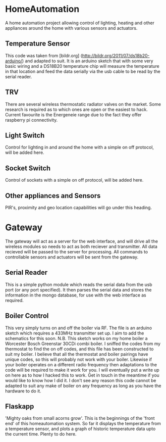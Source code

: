 # HomeAutomation
A home automation project allowing control of lighting, heating and other appliances around the home with various sensors and actuators.

## Temperature Sensor
This code was taken from [bildr.org] (http://bildr.org/2011/07/ds18b20-arduino/) and adapted to suit. It is an arduino sketch that with some very basic wiring and a DS18B20 temperature chip will measure the temperature in that location and feed the data serially via the usb cable to be read by the serial reader.

## TRV
There are several wireless thermostatic radiator valves on the market. Some research is required as to which ones are open or the easiest to hack. Current favourite is the Energeneie range due to the fact they offer raspberry pi connectivity.

## Light Switch

Control for lighting in and around the home with a simple on off protocol, will be added here.

## Socket Switch

Control of sockets with a simple on off protocol, will be added here.

## Other appliances and Sensors

PIR's, proximity and geo location capabilities will go under this heading.

# Gateway

The gateway will act as a server for the web interface, and will drive all the wireless modules so needs to act as both reciever and transmitter. All data recieved will be passed to the server for processing. All commands to controllable sensors and actuators will be sent from the gateway.

## Serial Reader
This is a simple python module which reads the serial data from the usb port (or any port specified). It then parses the serial data and stores the information in the mongo database, for use with the web interface as required.

## Boiler Control
This very simply turns on and off the boiler via RF. The file is an arduino sketch which requires a 433MHz transmitter set up. I aim to add the schematics for this soon. N.B. This sketch works on my home boiler a Worcester Bosch Greenstar 30CDi combi boiler. I sniffed the codes from my thermostat to find the on off codes, and this file has been constructed to suit my boiler. I believe that all the thermostat and boiler pairings have unique codes, so this will probably not work with your boiler. Likewise if your boiler operates on a different radio frequency then adaptations to the code will be required to make it work for you. I will eventually put a write up on here as to how I hacked this to work. Get in touch in the meantime if you would like to know how I did it. I don't see any reason this code cannot be adapted to suit any make of boiler on any frequency as long as you have the hardware to do it.

## Flaskapp
'Mighty oaks from small acorns grow'.
This is the beginnings of the 'front end' of this homeautomation system. So far it displays the temperature from a temperature sensor, and plots a graph of historic temperature data upto the current time. Plenty to do here.
